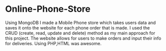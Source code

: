 # Online-Phone-Store
Using MongoDB I made a Mobile Phone store which takes users data and saves it onto the website for each phone order that is made. I used the CRUD (create, read, update and delete) method as my main approach for this project. The website allows for users to make orders and input their info for deliveries. Using PHP,HTML was awesome.
